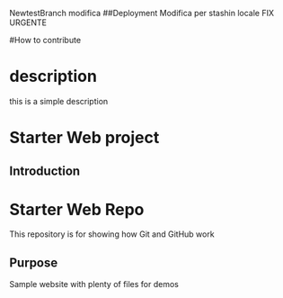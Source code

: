 NewtestBranch modifica
##Deployment
Modifica per stashin locale
FIX URGENTE

#How to contribute
 
# description
 this is a simple description
# Starter Web project

## Introduction

# Starter Web Repo
This repository is for showing how Git and GitHub work

## Purpose
Sample website with plenty of files for demos
